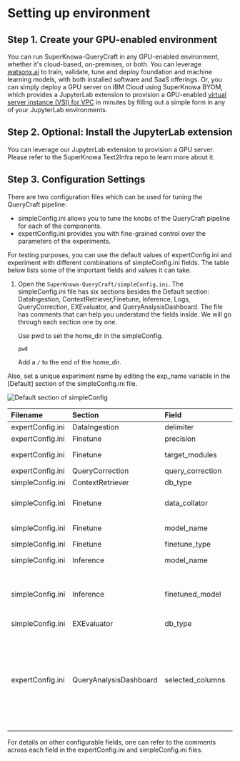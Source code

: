 ﻿# Setting up environment

## Step 1. Create your GPU-enabled environment

You can run SuperKnowa-QueryCraft in any GPU-enabled environment, whether it's cloud-based, on-premises, or both. You can leverage [watsonx.ai](https://www.ibm.com/products/watsonx-ai) to train, validate, tune and deploy foundation and machine learning models, with both installed software and SaaS offerings. Or, you can simply deploy a GPU server on IBM Cloud using SuperKnowa BYOM, which provides a JupyterLab extension to provision a GPU-enabled [virtual server instance (VSI) for VPC](https://cloud.ibm.com/docs/vpc?topic=vpc-about-advanced-virtual-servers) in minutes by filling out a simple form in any of your JupyterLab environments.

## Step 2. Optional: Install the JupyterLab extension

You can leverage our JupyterLab extension to provision a GPU server. Please refer to the SuperKnowa Text2Infra repo to learn more about it.   

## Step 3. Configuration Settings

There are two configuration files which can be used for tuning the QueryCraft pipeline:

- simpleConfig.ini allows you to tune the knobs of the QueryCraft pipeline for each of the components. 
- expertConfig.ini provides you with fine-grained control over the parameters of the experiments.

For testing purposes, you can use the default values of expertConfig.ini and experiment with different combinations of simpleConfig.ini fields. The table below lists some of the important fields and values it can take. 

1. Open the  `SuperKnowa-QueryCraft/simpleConfig.ini`. The simpleConfig.ini file has six sections besides the Default section: DataIngestion, ContextRetriever,Finetune, Inference, Logs, QueryCorrection, EXEvaluator, and QueryAnalysisDashboard. The file has comments that can help you understand the fields inside. We will go through each section one by one.

   Use pwd to set the home_dir in the simpleConfig.

   `pwd`

    Add a `/` to the end of the home_dir.

Also, set a unique experiment name by editing the exp_name variable in the [Default] section of the simpleConfig.ini file.

![Default section of simpleConfig](../image/010.png)



|**Filename**|**Section**|**Field**|**Supported values**|
| :- | :- | :- | :- |
|expertConfig.ini|DataIngestion|delimiter|,|
|expertConfig.ini|Finetune|precision|32 or 16 or 8|
|expertConfig.ini|Finetune|target_modules|attention_linear_layers or all_linear_layers|
|expertConfig.ini|QueryCorrection|query_correction|0 or 1|
|simpleConfig.ini|ContextRetriever|db_type|sqlite or db2|
|simpleConfig.ini|Finetune|data_collator|DataCollatorForLanguageModeling, DataCollatorForSeq2Seq or DefaultDataCollator|
|simpleConfig.ini|Finetune|model_name|Any causalLM model on hugging face |
|simpleConfig.ini|Finetune|finetune_type|LoRA or QLoRA|
|simpleConfig.ini|Inference|model_name|Any causalLM model on hugging face or IBM’s granite models|
|simpleConfig.ini|Inference|finetuned_model|NA – if you want to use pretrained model weights<br>` `or <br>Path to finetuned adapter weights folder|
|simpleConfig.ini|EXEvaluator|db_type|sqlite or db2|
|expertConfig.ini|QueryAnalysisDashboard|selected_columns|Base_Model, Evaluation_set, Ex-accuracy, PP-Ex-accuracy, R, precision, Training_Set, LORA_Alpha, LORA_Dropout, Finetune_Strategy, Target_Modules, Task_Type, Epoch, Learning_Rate, Loss, Eval_Loss, Eval_Runtime, Eval Samples/Second, Eval Steps/Second, Logging_Steps, Max_Steps|



For details on other configurable fields, one can refer to the comments across each field in the expertConfig.ini and simpleConfig.ini files.

